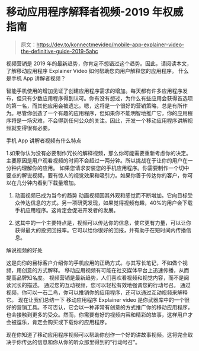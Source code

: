 # 移动应用程序解释者视频-2019 年权威指南

> 原文：<https://dev.to/konnectmevideo/mobile-app-explainer-video-the-definitive-guide-2019-5ahc>

视频营销是 2019 年的最新趋势，你肯定不想错过这个趋势。因此，请阅读本文，了解移动应用程序 Explainer Video 如何帮助您向用户解释您的应用程序。
什么是手机 App 讲解者视频？

智能手机使用的增加见证了创建应用程序需求的增加。每天都有许多应用程序发布，但只有少数应用程序得到认可。你有没有想过，为什么有些应用会获得首选项的第一名，而其他应用会被遗忘。嗯，这将是一个很好的营销策略，总是有所作为。尽管你创造了一个有趣的应用程序，但如果你不能明智地推广它，你的应用程序将是一场灾难，不会得到任何公众的关注。因此，开发一个移动应用程序讲解视频就变得很有必要。

手机 App 讲解者视频有什么特点

1.如果你认为没有必要制作冗长的解释视频，那么你可能需要重新考虑你的决定。主要原因是用户观看视频的时间不会超过一两分钟。所以挑战在于让你的用户在一分钟内理解你的应用。
如果您请求安装您的手机应用程序。你需要制作一个切中要点的解说视频，要有惊人的视觉效果和吸引力。如果你善于传达你的客户，你可以在几分钟内看到下载量增加。

1.  动画视频已成为当今的趋势
    动画视频因其外观和感觉而不断增加。它向目标受众传达信息的方式。另一项研究发现，如果觉得视频有趣，40%的用户会下载手机应用程序。这肯定会促进开发者的发展。

2.  这其中的一个主要特点是，视频可以传达你的信息，使它更有力量，可以让你获得最大的投资回报率。它可以给你很好的回报，并有助于在短时间内传播信息。

解说视频的好处

这是向你的目标客户介绍你的手机应用的正确方式。与其写长笔记，不如做个视频，用创意的方式解释。
移动应用视频有可能在社交媒体平台上迅速传播，从而提高品牌知名度。
视频营销是最新趋势，人们喜欢看视频和视觉内容，而不是阅读冗长的描述。
通过您的互动视频，您可以轻松有效地强调您的行动号召。
通过视频，你可以一石二鸟，你可以推销你的应用程序，还可以通过互动视频来解释它。
现在让我们总结一下
移动应用程序 Explainer video 是你武器库中的一个很好的营销工具。不可否认，它会以一种非常有创意的方式推广你的移动应用程序，也会接触到更多的受众。然而，你需要有好的视频内容和精彩的故事，这样用户才会被逗乐，肯定会购买或下载你的应用程序。

现在你知道了移动应用程序视频可以帮助你创作一个好的讲故事视频。这将完全取决于你传达的信息和你从你的听众那里得到的“行动号召”。